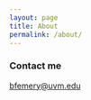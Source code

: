 ```yaml
---
layout: page
title: About
permalink: /about/
---
```


### Contact me

[bfemery@uvm.edu](mailto:bfemery@uvm.edu)
